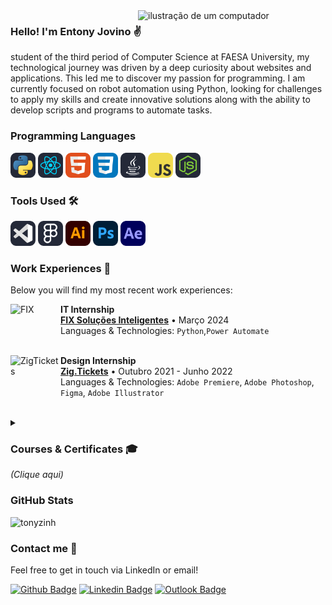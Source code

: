 <img src="https://user-images.githubusercontent.com/74038190/219923809-b86dc415-a0c2-4a38-bc88-ad6cf06395a8.gif" alt="ilustração de um computador" min-width="400px" max-width="300px" width="300px" align="right">

### Hello! I'm Entony Jovino ✌

<p align="left"> 
student of the third period of Computer Science at FAESA University, my technological journey was driven by a deep curiosity about websites and applications. This led me to discover my passion for programming. I am currently focused on robot automation using Python, looking for challenges to apply my skills and create innovative solutions along with the ability to develop scripts and programs to automate tasks.
</p>

### Programming Languages
<p align="left">
  <img height="40" width="40" src="https://raw.githubusercontent.com/tandpfun/skill-icons/65dea6c4eaca7da319e552c09f4cf5a9a8dab2c8/icons/Python-Dark.svg" />
  <img height="40" width="40" src="https://raw.githubusercontent.com/tandpfun/skill-icons/65dea6c4eaca7da319e552c09f4cf5a9a8dab2c8/icons/React-Dark.svg" />
  <img height="40" width="40" src="https://raw.githubusercontent.com/tandpfun/skill-icons/65dea6c4eaca7da319e552c09f4cf5a9a8dab2c8/icons/HTML.svg" />
  <img height="40" width="40" src="https://raw.githubusercontent.com/tandpfun/skill-icons/65dea6c4eaca7da319e552c09f4cf5a9a8dab2c8/icons/CSS.svg" />
  <img height="40" width="40" src="https://raw.githubusercontent.com/tandpfun/skill-icons/65dea6c4eaca7da319e552c09f4cf5a9a8dab2c8/icons/Java-Dark.svg" />
  <img height="40" width="40" src="https://raw.githubusercontent.com/tandpfun/skill-icons/65dea6c4eaca7da319e552c09f4cf5a9a8dab2c8/icons/JavaScript.svg" />
  <img height="40" width="40" src="https://raw.githubusercontent.com/tandpfun/skill-icons/65dea6c4eaca7da319e552c09f4cf5a9a8dab2c8/icons/NodeJS-Dark.svg" />
</p>

### Tools Used 🛠
<p align="left">
    <img height="40" width="40" src="https://raw.githubusercontent.com/tandpfun/skill-icons/65dea6c4eaca7da319e552c09f4cf5a9a8dab2c8/icons/VSCode-Dark.svg" />
  <img height="40" width="40" src="https://raw.githubusercontent.com/tandpfun/skill-icons/65dea6c4eaca7da319e552c09f4cf5a9a8dab2c8/icons/Figma-Dark.svg" />
  <img height="40" width="40" src="https://raw.githubusercontent.com/tandpfun/skill-icons/65dea6c4eaca7da319e552c09f4cf5a9a8dab2c8/icons/Illustrator.svg" />
  <img height="40" width="40" src="https://raw.githubusercontent.com/tandpfun/skill-icons/65dea6c4eaca7da319e552c09f4cf5a9a8dab2c8/icons/Photoshop.svg" />
  <img height="40" width="40" src="https://raw.githubusercontent.com/tandpfun/skill-icons/65dea6c4eaca7da319e552c09f4cf5a9a8dab2c8/icons/AfterEffects.svg" />
</p>

### Work Experiences 💼

Below you will find my most recent work experiences:

[<img align="left" height="80px" width="80px" alt="FIX" src="https://media.licdn.com/dms/image/C4E0BAQEX7IVsorb2qw/company-logo_200_200/0/1630630812902?e=1730937600&v=beta&t=qbJALh0W5BSMTDMZtCiguG-OYyyn-QZkj-_6xkWcICM"/>](https://fixsi.com.br/)

**IT Internship** \
[**FIX Soluções Inteligentes**](https://fixsi.com.br/) • Março 2024\
Languages ​​& Technologies: `Python`,`Power Automate`\
<br/>

[<img align="left" height="80px" width="80px" alt="ZigTickets" src="https://media.licdn.com/dms/image/D4D0BAQEA561Ws9XxBg/company-logo_200_200/0/1694439830642/superticket_logo?e=2147483647&v=beta&t=mu4Evv9cLppKBXqhN1TBNtYRx1gyPJYJ_2oWwAR3UMk"/>](https://www.zig.tickets/?st=Esp%C3%ADrito%20Santo)

**Design Internship** \
[**Zig.Tickets**](https://www.zig.tickets/?st=Esp%C3%ADrito%20Santo) • Outubro 2021 - Junho 2022  \
Languages ​​& Technologies: `Adobe Premiere`, `Adobe Photoshop`, `Figma`, `Adobe Illustrator`\
<br/>

<details>
  <summary><h3>Courses & Certificates 🎓</h3><i> (Clique aqui)</i></summary>

  Below you will find completed courses and ongoing courses:

[<img align="left" height="80px" width="80px" alt="FAESA" src="https://encrypted-tbn0.gstatic.com/images?q=tbn:ANd9GcSSSJ5TyESs-WoQwyVfJMvGE6FT1DMWhgBZ3tiMVZ8REg&s"/>](https://yt3.googleusercontent.com/rObOEbK1sg50-EG5bF6XWqtUMS5FHsFMA5bOl50UwrXnezjLqovTdtPK6Ql9V-4jGkasyOXs1g=s176-c-k-c0x00ffffff-no-rj)

**Computer Science** \
[**FAESA - Centro Universitário**](https://www.faesa.br/) • Janeiro 2023 - Dezembro 2026\
Languages ​​& Technologies: `Python`, `Java`, `C++`\
<br/>

</details>

### GitHub Stats
<img src="https://github-readme-stats.vercel.app/api?username=tonyzinh&show_icons=true" alt="tonyzinh" />

### Contact me 📩
Feel free to get in touch via LinkedIn or email!

  [![Github Badge](https://img.shields.io/badge/GitHub--000?style=social&logo=Github&logoColor=black&link=https://github.com/tonyzinh)](https://github.com/tonyzinh)
  [![Linkedin Badge](https://img.shields.io/badge/LinkedIn--000?style=social&logo=Linkedin&logoColor=0077B5&link=https://www.linkedin.com/in/entonyjoviino/)](https://www.linkedin.com/in/entonyjoviino/)
  [![Outlook Badge](https://img.shields.io/badge/email--000?style=social&logo=microsoft-outlook&logoColor=0078d4&link=mailto:entonysantos@outlook.com)](mailto:entonysantos@outlook.com)
